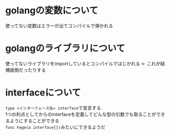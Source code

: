 # golangの変数について
使ってない変数はエラーが出てコンパイルで弾かれる

# golangのライブラリについて
使ってないライブラリをimportしているとコンパイルではじかれる <- これが結構面倒だったりする

# interfaceについて
`type <インターフェース名> interface`で宣言する.  
1つの利点としてからのinterfaceを定義してどんな型の引数でも取ることができるようにすることができる  
`func hoge(a interface{})`みたいにできるようだ
